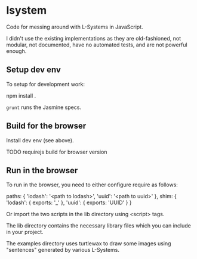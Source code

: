 # lsystem

Code for messing around with L-Systems in JavaScript.

I didn't use the existing implementations as they are old-fashioned,
not modular, not documented, have no automated tests, and are
not powerful enough.

## Setup dev env

To setup for development work:

  npm install .

`grunt` runs the Jasmine specs.

## Build for the browser

Install dev env (see above).

TODO requirejs build for browser version

## Run in the browser

To run in the browser, you need to either configure require as follows:

  paths: {
    'lodash': '&lt;path to lodash&gt;',
    'uuid': '&lt;path to uuid&gt;'
  },
  shim: {
    'lodash': { exports: '_' },
    'uuid': { exports: 'UUID' }
  }

Or import the two scripts in the lib directory using &lt;script&gt; tags.

The lib directory contains the necessary library files which you
can include in your project.

The examples directory uses turtlewax to draw some images using
"sentences" generated by various L-Systems.
